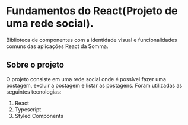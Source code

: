# Fundamentos do React(Projeto de uma rede social).

Biblioteca de componentes com a identidade visual e funcionalidades comuns das aplicações React da Somma.

## Sobre o projeto

O projeto consiste em uma rede social onde é possível fazer uma postagem, excluir a postagem e listar as postagens. Foram utilizadas as seguintes tecnologias:

1. React
2. Typescript
3. Styled Components
